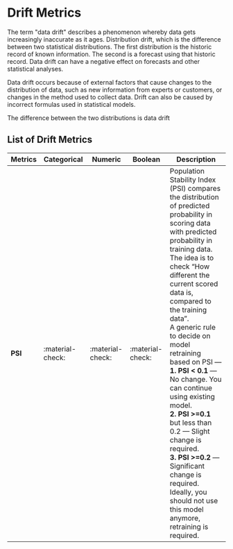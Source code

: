 # Drift Metrics

The term "data drift" describes a phenomenon whereby data gets increasingly inaccurate as it ages. Distribution drift, which is the difference between two statistical distributions. The first distribution is the historic record of known information. The second is a forecast using that historic record. Data drift can have a negative effect on forecasts and other statistical analyses.

Data drift occurs because of external factors that cause changes to the distribution of data, such as new information from experts or customers, or changes in the method used to collect data. Drift can also be caused by incorrect formulas used in statistical models.

The difference between the two distributions is data drift

## List of Drift Metrics

| **Metrics** | **Categorical**  | **Numeric**      | **Boolean**      | **Description**                                                                                                                                                                                                                                                                                                                                                                                                                                                                                                                                                                                          |
|-------------|------------------|------------------|------------------|----------------------------------------------------------------------------------------------------------------------------------------------------------------------------------------------------------------------------------------------------------------------------------------------------------------------------------------------------------------------------------------------------------------------------------------------------------------------------------------------------------------------------------------------------------------------------------------------------------|
| **PSI**     | :material-check: | :material-check: | :material-check: | Population Stability Index (PSI) compares <br/>the distribution of predicted probability in scoring data with predicted probability in training data. The idea is to check “How different the current scored data is, compared to the training data”. <br/>A generic rule to decide on model retraining based on PSI — <br/> **1. PSI < 0.1** — No change. You can continue using existing model. <br/> **2. PSI >=0.1** but less than 0.2 — Slight change is required. <br/> **3. PSI >=0.2** — Significant change is required. Ideally, you should not use this model anymore, retraining is required. |

